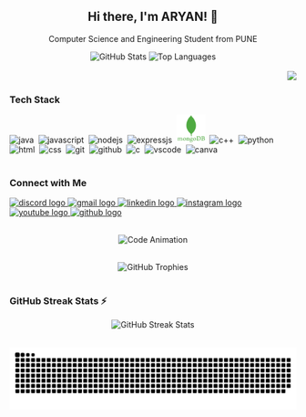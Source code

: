 <!-- Header -->
<h2 align="center">Hi there, I'm ARYAN! 👋</h2>
<p align="center">Computer Science and Engineering Student from PUNE</p>

<!-- Stats Section -->
<div align="center">
  <img src="https://github-readme-stats.vercel.app/api?username=AryanMule&show_icons=true&include_all_commits=true&count_private=true&theme=dracula" height="150" alt="GitHub Stats" />
  <img src="https://github-readme-stats.vercel.app/api/top-langs?username=AryanMule&layout=compact&card_width=320&theme=dracula" height="150" alt="Top Languages" />
</div>
<br>
<img align="right" height="150" src="https://imgur.com/a/kAtcGue"  />
<br>
<!-- Tech Stack -->
<h3 align="left">Tech Stack</h3>
<div align="left">
  <img height="50" src="https://user-images.githubusercontent.com/25181517/117201156-9a724800-adec-11eb-9a9d-3cd0f67da4bc.png" alt="java"><img width="4">
<img height="50" src="https://user-images.githubusercontent.com/25181517/117447155-6a868a00-af3d-11eb-9cfe-245df15c9f3f.png" alt="javascript"><img width="4">
<img height="50" src="https://user-images.githubusercontent.com/25181517/183568594-85e280a7-0d7e-4d1a-9028-c8c2209e073c.png" alt="nodejs"><img width="4">
<img height="50" src="https://user-images.githubusercontent.com/25181517/183859966-a3462d8d-1bc7-4880-b353-e2cbed900ed6.png" alt="expressjs"><img width="4">
<!-- <img height="50" src="https://user-images.githubusercontent.com/25181517/183896128-ec99105a-ec1a-4d85-b08b-1aa1620b2046.png" alt="mysql"><img width="4"> -->
<img height="50" src="https://raw.githubusercontent.com/devicons/devicon/55609aa5bd817ff167afce0d965585c92040787a/icons/mongodb/mongodb-plain-wordmark.svg" alt="mongodb"><img width="4">
<img height="50" src="https://user-images.githubusercontent.com/25181517/192106073-90fffafe-3562-4ff9-a37e-c77a2da0ff58.png" alt="c++"><img width="4">
<img height="50" src="https://user-images.githubusercontent.com/25181517/183423507-c056a6f9-1ba8-4312-a350-19bcbc5a8697.png" alt="python"><img width="4">
<img height="50" src="https://user-images.githubusercontent.com/25181517/192158954-f88b5814-d510-4564-b285-dff7d6400dad.png" alt="html"><img width="4">
<img height="50" src="https://user-images.githubusercontent.com/25181517/183898674-75a4a1b1-f960-4ea9-abcb-637170a00a75.png" alt="css"><img width="4">
<img height="50" src="https://user-images.githubusercontent.com/25181517/192108372-f71d70ac-7ae6-4c0d-8395-51d8870c2ef0.png" alt="git"><img width="4">
<img height="50" src="https://user-images.githubusercontent.com/25181517/192108374-8da61ba1-99ec-41d7-80b8-fb2f7c0a4948.png" alt="github"><img width="4">
<!-- <img height="50" src="https://user-images.githubusercontent.com/25181517/192107854-765620d7-f909-4953-a6da-36e1ef69eea6.png" alt="http"><img width="4">
<img height="50" src="https://user-images.githubusercontent.com/25181517/192109061-e138ca71-337c-4019-8d42-4792fdaa7128.png" alt="postman"><img width="4">
<img height="50" src="https://user-images.githubusercontent.com/25181517/185062812-8138c46e-b0a4-43d2-bb17-32e071b0a088.png" alt="playframework"><img width="4"> -->
<img height="50" src="https://user-images.githubusercontent.com/25181517/192106070-46255bcf-65e6-4c6b-a296-bf8d0d8fb2a7.png" alt="c"><img width="4">
<img height="50" src="https://user-images.githubusercontent.com/25181517/192108891-d86b6220-e232-423a-bf5f-90903e6887c3.png" alt="vscode"><img width="4">
<img height="50" src="https://github.com/marwin1991/profile-technology-icons/assets/136815194/02494c7c-de6a-43a6-9293-6369696842ed" alt="canva"><img width="4">
</div>
<br>
<!-- Social Media Badges -->
<h3 align="left">Connect with Me</h3>
<div align="left">
  <a href="#">
    <img src="https://img.shields.io/static/v1?message=Discord&logo=discord&label=&color=7289DA&logoColor=white&labelColor=&style=for-the-badge" height="35" alt="discord logo" />
  </a>

  <a href="mailto:mulearyan2@gmail.com">
    <img src="https://img.shields.io/static/v1?message=Gmail&logo=gmail&label=&color=D14836&logoColor=white&labelColor=&style=for-the-badge" height="35" alt="gmail logo" />
  </a>

  <a href="https://www.linkedin.com/in/aryan-mule-759428258/">
    <img src="https://img.shields.io/static/v1?message=LinkedIn&logo=linkedin&label=&color=0077B5&logoColor=white&labelColor=&style=for-the-badge" height="35" alt="linkedin logo" />
  </a>

  <a href="https://www.instagram.com/aryan_mule_7/">
    <img src="https://img.shields.io/static/v1?message=Instagram&logo=instagram&label=&color=E4405F&logoColor=white&labelColor=&style=for-the-badge" height="35" alt="instagram logo" />
  </a>

  <a href="https://www.youtube.com/@artrobbers4535">
    <img src="https://img.shields.io/static/v1?message=YouTube&logo=youtube&label=&color=FF0000&logoColor=white&labelColor=&style=for-the-badge" height="35" alt="youtube logo" />
  </a>

  <a href="https://github.com/AryanMule">
    <img src="https://img.shields.io/static/v1?message=GitHub&logo=github&label=&color=181717&logoColor=white&labelColor=&style=for-the-badge" height="35" alt="github logo" />
  </a>
</div>
<br>
<!-- Animated Icons -->
<div align="center">
 
</div>

<!-- Code Animation -->
<p align="center">
  <img src="https://media.giphy.com/media/ZVik7pBtu9dNS/giphy.gif" alt="Code Animation" width="500" />
</p>

<br>
<!-- Projects Section -->








<!-- GitHub Trophies -->
<div align="center">
  <img src="https://github-profile-trophy.vercel.app/?username=AryanMule&theme=dracula" alt="GitHub Trophies" />
</div>
<br>
<!-- GitHub Streak Stats -->
<h3 align="left">GitHub Streak Stats ⚡</h3>
<p align="center">
  <img src="https://github-readme-streak-stats.herokuapp.com/?user=AryanMule&theme=dracula" alt="GitHub Streak Stats" />
</p>

<br>
<!-- Snake Animation -->
<img src="https://raw.githubusercontent.com/Platane/snk/output/github-contribution-grid-snake.svg" alt="Snake animation" />

<!-- Clear Float -->
<br clear="both">
